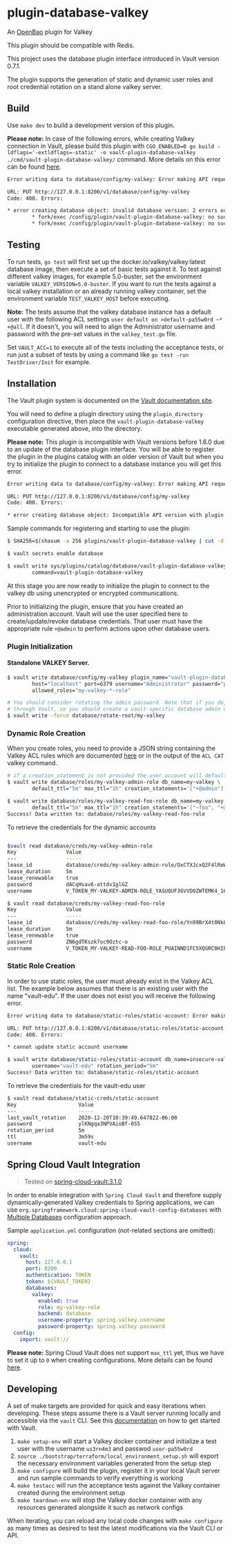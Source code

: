 # plugin-database-valkey

An [OpenBao](https://openbao.org) plugin for Valkey

This plugin should be compatible with Redis.

This project uses the database plugin interface introduced in Vault version 0.7.1.

The plugin supports the generation of static and dynamic user roles and root credential rotation on a stand alone valkey server.

## Build

Use `make dev` to build a development version of this plugin.

**Please note:** In case of the following errors, while creating Valkey connection in Vault, please build this plugin with `CGO_ENABLED=0 go build -ldflags='-extldflags=-static' -o vault-plugin-database-valkey ./cmd/vault-plugin-database-valkey/` command. More details on this error can be found [here](https://github.com/hashicorp/vault-plugin-database-valkey/issues/1#issuecomment-1078415041).
````bash
Error writing data to database/config/my-valkey: Error making API request.

URL: PUT http://127.0.0.1:8200/v1/database/config/my-valkey
Code: 400. Errors:

* error creating database object: invalid database version: 2 errors occurred:
        * fork/exec /config/plugin/vault-plugin-database-valkey: no such file or directory
        * fork/exec /config/plugin/vault-plugin-database-valkey: no such file or directory
````

## Testing
To run tests, `go test` will first set up the docker.io/valkey/valkey:latest database image, then execute a set of basic tests against it. To test against different valkey images, for example 5.0-buster, set the environment variable `VALKEY_VERSION=5.0-buster`. If you want to run the tests against a local valkey installation or an already running valkey container, set the environment variable `TEST_VALKEY_HOST` before executing. 

**Note:** The tests assume that the valkey database instance has a default user with the following ACL settings `user default on >default-pa55w0rd ~* +@all`. If it doesn't, you will need to align the Administrator username and password with the pre-set values in the `valkey_test.go` file.

Set `VAULT_ACC=1` to execute all of the tests including the acceptance tests, or run just a subset of tests by using a command like `go test -run TestDriver/Init` for example.

## Installation

The Vault plugin system is documented on the [Vault documentation site](https://www.vaultproject.io/docs/internals/plugins.html).

You will need to define a plugin directory using the `plugin_directory` configuration directive, then place the
`vault-plugin-database-valkey` executable generated above, into the directory.

**Please note:** This plugin is incompatible with Vault versions before 1.6.0 due to an update of the database plugin interface. You will be able to register the plugin in the plugins catalog with an older version of Vault but when you try to initialize the plugin to connect to a database instance you will get this error.
````bash
Error writing data to database/config/my-valkey: Error making API request.

URL: PUT http://127.0.0.1:8200/v1/database/config/my-valkey
Code: 400. Errors:

* error creating database object: Incompatible API version with plugin. Plugin version: 5, Client versions: [3 4]
````

Sample commands for registering and starting to use the plugin:

```bash
$ SHA256=$(shasum -a 256 plugins/vault-plugin-database-valkey | cut -d' ' -f1)

$ vault secrets enable database

$ vault write sys/plugins/catalog/database/vault-plugin-database-valkey sha256=$SHA256 \
        command=vault-plugin-database-valkey
```

At this stage you are now ready to initialize the plugin to connect to the valkey db using unencrypted or encrypted communications.

Prior to initializing the plugin, ensure that you have created an administration account. Vault will use the user specified here to create/update/revoke database credentials. That user must have the appropriate rule `+@admin` to perform actions upon other database users.

### Plugin Initialization

#### Standalone VALKEY Server.

```bash
$ vault write database/config/my-valkey plugin_name="vault-plugin-database-valkey" \
        host="localhost" port=6379 username="Administrator" password="password" \
        allowed_roles="my-valkey-*-role"

# You should consider rotating the admin password. Note that if you do, the new password will never be made available
# through Vault, so you should create a vault-specific database admin user for this.
$ vault write -force database/rotate-root/my-valkey

 ```

### Dynamic Role Creation

When you create roles, you need to provide a JSON string containing the Valkey ACL rules which are documented [here](https://valkey.io/commands/acl-cat) or in the output of the `ACL CAT` valkey command.

```bash
# if a creation_statement is not provided the user account will default to a read only user, '["~*", "+@read"]' that can read any key.
$ vault write database/roles/my-valkey-admin-role db_name=my-valkey \
        default_ttl="5m" max_ttl="1h" creation_statements='["+@admin"]'

$ vault write database/roles/my-valkey-read-foo-role db_name=my-valkey \
        default_ttl="5m" max_ttl="1h" creation_statements='["~foo", "+@read"]'
Success! Data written to: database/roles/my-valkey-read-foo-role
```

To retrieve the credentials for the dynamic accounts

```bash

$vault read database/creds/my-valkey-admin-role
Key                Value
---                -----
lease_id           database/creds/my-valkey-admin-role/OxCTXJcxQ2F4lReWPjbezSnA
lease_duration     5m
lease_renewable    true
password           dACqHsav6-attdv1glGZ
username           V_TOKEN_MY-VALKEY-ADMIN-ROLE_YASUQUF3GVVD0ZWTEMK4_1608481717

$ vault read database/creds/my-valkey-read-foo-role
Key                Value
---                -----
lease_id           database/creds/my-valkey-read-foo-role/Yn99BrX4t0NkLyifm4NmsEUB
lease_duration     5m
lease_renewable    true
password           ZN6gdTKszk7oc9Oztc-o
username           V_TOKEN_MY-VALKEY-READ-FOO-ROLE_PUAINND1FC5XQGRC0HIF_1608481734

```

### Static Role Creation

In order to use static roles, the user must already exist in the Valkey ACL list. The example below assumes that there is an existing user with the name "vault-edu". If the user does not exist you will receive the following error.

```bash
Error writing data to database/static-roles/static-account: Error making API request.

URL: PUT http://127.0.0.1:8200/v1/database/static-roles/static-account
Code: 400. Errors:

* cannot update static account username

```

```bash
$ vault write database/static-roles/static-account db_name=insecure-valkey \
        username="vault-edu" rotation_period="5m"
Success! Data written to: database/static-roles/static-account
````

To retrieve the credentials for the vault-edu user

```bash
$ vault read database/static-creds/static-account
Key                    Value
---                    -----
last_vault_rotation    2020-12-20T10:39:49.647822-06:00
password               ylKNgqa3NPVAioBf-0S5
rotation_period        5m
ttl                    3m59s
username               vault-edu
```

## Spring Cloud Vault Integration

> Tested on [spring-cloud-vault:3.1.0](https://docs.spring.io/spring-cloud-vault/docs/3.1.0/reference/html)

In order to enable integration with `Spring Cloud Vault` and therefore supply dynamically-generated Valkey credentials to Spring applications, we can use `org.springframework.cloud:spring-cloud-vault-config-databases` with [Multiple Databases](https://docs.spring.io/spring-cloud-vault/docs/3.1.0/reference/html/#vault.config.backends.databases) configuration approach.

Sample `application.yml` configuration (not-related sections are omitted):

```yaml
spring:
  cloud:
    vault:
      host: 127.0.0.1
      port: 8200
      authentication: TOKEN
      token: ${VAULT_TOKEN}
      databases:
        valkey:
          enabled: true
          role: my-valkey-role
          backend: database
          username-property: spring.valkey.username
          password-property: spring.valkey.password
  config:
    import: vault://
```

**Please note:** Spring Cloud Vault does not support `max_ttl` yet, thus we have to set it up to `0` when creating configurations. More details can be found [here](https://docs.spring.io/spring-cloud-vault/docs/3.1.0/reference/html/#vault.config.backends.databases).

## Developing

A set of make targets are provided for quick and easy iterations when developing. These steps assume there is a Vault
server running locally and accessible via the `vault` CLI. See this [documentation](https://github.com/hashicorp/vault#developing-vault) 
on how to get started with Vault.

1. `make setup-env` will start a Valkey docker container and initialize a test user with the username `us3rn4m3` and passwod `user-pa55w0rd`
2. `source ./bootstrap/terraform/local_environment_setup.sh` will export the necessary environment variables generated from the setup step
3. `make configure` will build the plugin, register it in your local Vault server and run sample commands to verify everything is working
4. `make testacc` will run the acceptance tests against the Valkey container created during the environment setup
5. `make teardown-env` will stop the Valkey docker container with any resources generated alongside it such as network configs

When iterating, you can reload any local code changes with `make configure` as many times as desired to test the latest 
modifications via the Vault CLI or API.
